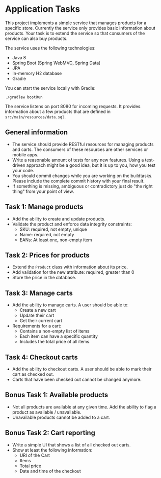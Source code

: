 # Application Tasks

This project implements a simple service that manages products for a specific store.
Currently the service only provides basic information about products.
Your task is to extend the service so that consumers of the service can also buy products.

The service uses the following technologies:

- Java 8
- Spring Boot (Spring WebMVC, Spring Data)
- JPA
- In-memory H2 database
- Gradle

You can start the service locally with Gradle:

```
./gradlew bootRun
```

The service listens on port 8080 for incoming requests.
It provides information about a few products that are defined in `src/main/resources/data.sql`.

## General information

- The service should provide RESTful resources for managing products and carts.
  The consumers of these resources are other services or mobile apps.
- Write a reasonable amount of tests for any new features.
  Using a test-driven approach might be a good idea, but it is up to you, how you test your code.
- You should commit changes while you are working on the buildtasks.
  Please include the complete commit history with your final result.
- If something is missing, ambiguous or contradictory just do "the right thing" from your point of view.

## Task 1: Manage products

- Add the ability to create and update products.
- Validate the product and enforce data integrity constraints:
  - SKU: required, not empty, unique
  - Name: required, not empty
  - EANs: At least one, non-empty item

## Task 2: Prices for products

- Extend the `Product` class with information about its price.
- Add validation for the new attribute: required, greater than 0
- Store the price in the database.

## Task 3: Manage carts

- Add the ability to manage carts.
  A user should be able to:
  - Create a new cart
  - Update their cart
  - Get their current cart
- Requirements for a cart:
  - Contains a non-empty list of items
  - Each item can have a specific quantity
  - Includes the total price of all items

## Task 4: Checkout carts

- Add the ability to checkout carts.
  A user should be able to mark their cart as checked out.
- Carts that have been checked out cannot be changed anymore.

## Bonus Task 1: Available products

- Not all products are available at any given time.
  Add the ability to flag a product as available / unavailable.
- Unavailable products cannot be added to a cart.

## Bonus Task 2: Cart reporting

- Write a simple UI that shows a list of all checked out carts.
- Show at least the following information:
  - URI of the Cart
  - Items
  - Total price
  - Date and time of the checkout

